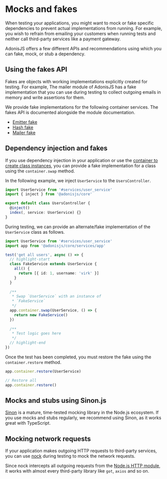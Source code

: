 # Mocks and fakes

When testing your applications, you might want to mock or fake specific dependencies to prevent actual implementations from running. For example, you wish to refrain from emailing your customers when running tests and neither call third-party services like a payment gateway.

AdonisJS offers a few different APIs and recommendations using which you can fake, mock, or stub a dependency.

## Using the fakes API

Fakes are objects with working implementations explicitly created for testing. For example, The mailer module of AdonisJS has a fake implementation that you can use during testing to collect outgoing emails in memory and write assertions for them.

We provide fake implementations for the following container services. The fakes API is documented alongside the module documentation.

- [Emitter fake](../digging_deeper/emitter.md#faking-events-during-tests)
- [Hash fake](../security/hash.md#faking-hash-service-during-tests)
- [Mailer fake]()

## Dependency injection and fakes

If you use dependency injection in your application or use the [container to create class instances](../fundamentals/ioc_container.md), you can provide a fake implementation for a class using the `container.swap` method.

In the following example, we inject `UserService` to the `UsersController`.

```ts
import UserService from '#services/user_service'
import { inject } from '@adonisjs/core'

export default class UsersController {
  @inject()
  index(, service: UserService) {}
}
```

During testing, we can provide an alternate/fake implementation of the `UserService` class as follows.

```ts
import UserService from '#services/user_service'
import app from '@adonisjs/core/services/app'

test('get all users', async () => {
  // highlight-start
  class FakeService extends UserService {
    all() {
      return [{ id: 1, username: 'virk' }]
    }
  }
  
  /**
   * Swap `UserService` with an instance of
   * `FakeService`
   */  
  app.container.swap(UserService, () => {
    return new FakeService()
  })
  
  /**
   * Test logic goes here
   */
  // highlight-end
})
```

Once the test has been completed, you must restore the fake using the `container.restore` method.

```ts
app.container.restore(UserService)

// Restore all
app.container.restore()
```

## Mocks and stubs using Sinon.js

[Sinon](https://sinonjs.org/#get-started) is a mature, time-tested mocking library in the Node.js ecosystem. If you use mocks and stubs regularly, we recommend using Sinon, as it works great with TypeScript.

## Mocking network requests

If your application makes outgoing HTTP requests to third-party services, you can use [nock](https://github.com/nock/nock) during testing to mock the network requests.

Since nock intercepts all outgoing requests from the [Node.js HTTP module](https://nodejs.org/dist/latest-v20.x/docs/api/http.html#class-httpclientrequest), it works with almost every third-party library like `got`, `axios` and so on.
